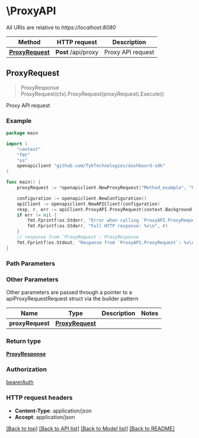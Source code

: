 # \ProxyAPI

All URIs are relative to *https://localhost:8080*

Method | HTTP request | Description
------------- | ------------- | -------------
[**ProxyRequest**](ProxyAPI.md#ProxyRequest) | **Post** /api/proxy | Proxy API request



## ProxyRequest

> ProxyResponse ProxyRequest(ctx).ProxyRequest(proxyRequest).Execute()

Proxy API request



### Example

```go
package main

import (
	"context"
	"fmt"
	"os"
	openapiclient "github.com/TykTechnologies/dashboard-sdk"
)

func main() {
	proxyRequest := *openapiclient.NewProxyRequest("Method_example", "Url_example") // ProxyRequest | 

	configuration := openapiclient.NewConfiguration()
	apiClient := openapiclient.NewAPIClient(configuration)
	resp, r, err := apiClient.ProxyAPI.ProxyRequest(context.Background()).ProxyRequest(proxyRequest).Execute()
	if err != nil {
		fmt.Fprintf(os.Stderr, "Error when calling `ProxyAPI.ProxyRequest``: %v\n", err)
		fmt.Fprintf(os.Stderr, "Full HTTP response: %v\n", r)
	}
	// response from `ProxyRequest`: ProxyResponse
	fmt.Fprintf(os.Stdout, "Response from `ProxyAPI.ProxyRequest`: %v\n", resp)
}
```

### Path Parameters



### Other Parameters

Other parameters are passed through a pointer to a apiProxyRequestRequest struct via the builder pattern


Name | Type | Description  | Notes
------------- | ------------- | ------------- | -------------
 **proxyRequest** | [**ProxyRequest**](ProxyRequest.md) |  | 

### Return type

[**ProxyResponse**](ProxyResponse.md)

### Authorization

[bearerAuth](../README.md#bearerAuth)

### HTTP request headers

- **Content-Type**: application/json
- **Accept**: application/json

[[Back to top]](#) [[Back to API list]](../README.md#documentation-for-api-endpoints)
[[Back to Model list]](../README.md#documentation-for-models)
[[Back to README]](../README.md)

